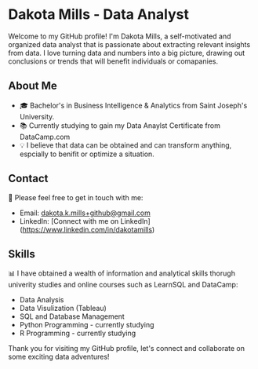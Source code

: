 # Dakota Mills - Data Analyst

Welcome to my GitHub profile! I'm Dakota Mills, a self-motivated and organized data analyst that is passionate about extracting relevant insights from data. 
I love turning data and numbers into a big picture, drawing out conclusions or trends that will benefit individuals or comapanies. 


## About Me
- :mortar_board: Bachelor's in Business Intelligence & Analytics from Saint Joseph's University.
- :books: Currently studying to gain my Data Anaylst Certificate from DataCamp.com
- :bulb: I believe that data can be obtained and can transform anything, espcially to benifit or optimize a situation. 

## Contact
:email: Please feel free to get in touch with me:
- Email: dakota.k.mills+github@gmail.com
- LinkedIn: [Connect with me on LinkedIn] (https://www.linkedin.com/in/dakotamills)


## Skills
:bar_chart: I have obtained a wealth of information and analytical skills thorugh univerity studies and online courses such as LearnSQL and DataCamp:
- Data Analysis
- Data Visulization (Tableau)
- SQL and Database Management
- Python Programming - currently studying
- R Programming - currently studying


Thank you for visiting my GitHub profile, 
let's connect and collaborate on some exciting data adventures!

<!---
kotamills10/kotamills10 is a ✨ special ✨ repository because its `README.md` (this file) appears on your GitHub profile.
You can click the Preview link to take a look at your changes.
--->
